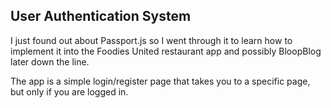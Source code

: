 ## User Authentication System

I just found out about Passport.js so I went through it to learn how to implement it into the Foodies United restaurant app and possibly BloopBlog later down the line. 

The app is a simple login/register page that takes you to a specific page, but only if you are logged in.